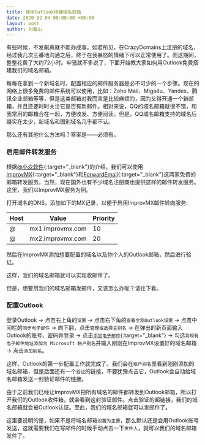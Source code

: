 ```yaml
---
title: 使用Outlook搭建域名邮箱
date: 2020-02-04 08:00:00 +08:00
layout: post
author: 刘看山
---
```


有些时候，不发飙真就不能办成事。如君所见，在CrazyDomains上注册的域名，经过我几次三番地沟通之后，终于在我暴怒的情绪下可以正常使用了。而这期间，整整花费了大约72小时。牢骚就不多说了，下面开始教大家如何用Outlook免费搭建我们的域名邮箱。

每每在拿到一个新域名时，配置相应的邮件服务器是必不可少的一个步骤。现在的网络上很多免费的邮件系统可以使用，比如：Zoho Mail、Migadu、Yandex、腾讯企业邮箱等等，但是这类邮箱对我而言是比较麻烦的，因为又得开通一个新邮箱，并且还要时时关注它是否有新邮件。相对来说，QQ的域名邮箱就很不错，和我常用的邮箱合在一起，方便收发、方便阅读。但是，QQ域名邮箱支持的域名后缀实在太少，新域名和国别域名几乎都不认。

那么还有其他什么方法吗？答案是——必须有。

### 启用邮件转发服务

根据[@小众软件](https://www.appinn.com/improv-mx/){:target="_blank"}的介绍，我们可以使用[ImprovMX](https://improvmx.com/){:target="_blank"}和[ForwardEmail](https://forwardemail.net/zh){:target="_blank"}这两家免费的邮箱转发服务。当然，现在国外也有不少域名注册商也提供这样的邮件转发服务。这里，我们以ImprovMX服务为例。

打开域名的DNS，添加如下的MX记录，以便于启用ImprovMX邮件转向服务:

|  Host | Value  |  Priority |
| ------------ | ------------ | ------------ |
|  @ |  mx1.improvmx.com |  10 |
|  @ |  mx2.improvmx.com |  20 |

然后在ImprovMX添加想要配置的域名以及你个人的Outlook邮箱，然后进行验证。

这样，我们的域名邮箱就可以实现收邮件了。

但是，想要用我们的域名邮箱发邮件，又该怎么办呢？请往下看。

### 配置Outlook

登录Outlook → 点击右上角的`设置` → 点击右下角的`查看全部Outlook设置` → 点击中间栏的`同步电子邮件` → 向下翻，点击`管理或选择主别名` → 在弹出的新页面输入Outlook的账号、密码并登录 → 点击[`添加电子邮件`](https://account.live.com/AddAssocId?uaid=561d21f919814d29826c6435d2bcefed){:target="_blank"} → 勾选`将现有电子邮件地址添加为 Microsoft 帐户别名`并输入刚刚在ImprovMX设置好的域名邮箱 → 点击`添加别名`。

这样，Outlook的第一步配置工作就完成了。我们会在`账户别名`里看到刚刚添加的域名邮箱，但是后面还有一个`验证`的链接，不要犹豫点击它，Outlook会自动给域名邮箱发送一封验证邮件的链接。

由于之前我们已经让ImprovMX把所有域名的邮件都转发到Outlook邮箱，所以打开我们的Outlook收件箱，就会看到这封验证邮件。点击验证的超链接，我们的域名邮箱就会被Outlook认证。至此，我们的域名邮箱就可以发邮件了。

这里要说明的是，如果不是将域名邮箱`设置为主要`，那么默认还是会用Outlook账号发送，这就需要我们在写邮件的时候手动点击一下`发件人`，就可以我们的域名邮箱发件了。